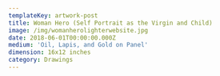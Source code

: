 ```yaml
---
templateKey: artwork-post
title: Woman Hero (Self Portrait as the Virgin and Child)
image: /img/womanherolighterwebsite.jpg
date: 2018-06-01T00:00:00.000Z
medium: 'Oil, Lapis, and Gold on Panel'
dimension: 16x12 inches
category: Drawings
---
```


